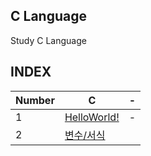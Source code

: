 ## C Language
Study C Language

## INDEX

|Number|C|-|
|-|-|-|
|1|[HelloWorld!](./C/1)|-|
|2|[변수/서식](./C/2)||
